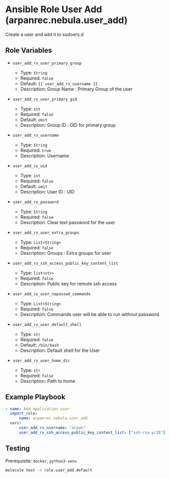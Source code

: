 # Ansible Role User Add (arpanrec.nebula.user_add)

Create a user and add it to sudoers.d

## Role Variables

- `user_add_rv_user_primary_group`

  - Type: `String`
  - Required: `false`
  - Default: `{{ user_add_rv_username }}`
  - Description: Group Name : Primary Group of the user

- `user_add_rv_user_primary_gid`

  - Type: `int`
  - Required: `false`
  - Default: `omit`
  - Description: Group ID : GID for primary group

- `user_add_rv_username`

  - Type: `String`
  - Required: `true`
  - Description: Username

- `user_add_rv_uid`

  - Type: `int`
  - Required: `false`
  - Default: `omit`
  - Description: User ID : UID

- `user_add_rv_password`

  - Type: `String`
  - Required: `false`
  - Description: Clear text password for the user

- `user_add_rv_user_extra_groups`

  - Type: `List<String>`
  - Required: `false`
  - Description: Groups : Extra groups for user

- `user_add_rv_ssh_access_public_key_content_list`

  - Type: `list<str>`
  - Required: `false`
  - Description: Public key for remote ssh access

- `user_add_rv_user_nopasswd_commands`

  - Type: `List<String>`
  - Required: `false`
  - Description: Commands user will be able to run without password

- `user_add_rv_user_default_shell`

  - Type: `str`
  - Required: `false`
  - Default: `/bin/bash`
  - Description: Default shell for the User

- `user_add_rv_user_home_dir`

  - Type: `str`
  - Required: `false`
  - Description: Path to home

## Example Playbook

```yaml
- name: Add application user
  import_role:
      name: arpanrec.nebula.user_add
  vars:
      user_add_rv_username: "arpan"
      user_add_rv_ssh_access_public_key_content_list: ["ssh-rsa yc2E"]
```

## Testing

Prerequisite: `docker`, `python3-venv`

```bash
molecule test -s role.user_add.default
```
